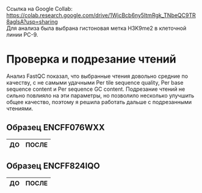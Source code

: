Ссылка на Google Collab: https://colab.research.google.com/drive/1WjcBcb6ny5ItmRgk_TNbeQC9TR8aglsA?usp=sharing  
Для анализа была выбрана гистоновая метка H3K9me2 в клеточной линии PC-9.  
# Проверка и подрезание чтений  
Анализ FastQC показал, что выбранные чтения довольно средние по качеству, с не самыми удачными Per tile sequence quality, Per base sequence content и Per sequence GC content. Подрезание чтений не сильно повлияло на эти параметры, но позволило несколько улучшить общее качество, поэтому я решила работать дальше с подрезанными чтениями.  
## Образец ENCFF076WXX  
ДО | ПОСЛЕ  
--- | ----  
  
## Образец ENCFF824IQO  
ДО | ПОСЛЕ  
--- | ----  
